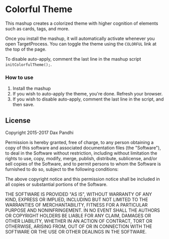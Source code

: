 # Colorful Theme

This mashup creates a colorized theme with higher cognition of elements such as cards, tags, and more.

Once you install the mashup, it will automatically activate whenever you open TargetProcess. You can toggle the theme using the `COLORFUL` link at the top of the page.

To disable auto-apply, comment the last line in the mashup script ```initColorfulTheme();```.


### How to use
1. Install the mashup
1. If you wish to auto-apply the theme, you're done. Refresh your browser.
1. If you wish to disable auto-apply, comment the last line in the script, and then save.

## License
Copyright 2015-2017 Dax Pandhi

Permission is hereby granted, free of charge, to any person obtaining a copy of this software and associated documentation files (the "Software"), to deal in the Software without restriction, including without limitation the rights to use, copy, modify, merge, publish, distribute, sublicense, and/or sell copies of the Software, and to permit persons to whom the Software is furnished to do so, subject to the following conditions:

The above copyright notice and this permission notice shall be included in all copies or substantial portions of the Software.

THE SOFTWARE IS PROVIDED "AS IS", WITHOUT WARRANTY OF ANY KIND, EXPRESS OR IMPLIED, INCLUDING BUT NOT LIMITED TO THE WARRANTIES OF MERCHANTABILITY, FITNESS FOR A PARTICULAR PURPOSE AND NONINFRINGEMENT. IN NO EVENT SHALL THE AUTHORS OR COPYRIGHT HOLDERS BE LIABLE FOR ANY CLAIM, DAMAGES OR OTHER LIABILITY, WHETHER IN AN ACTION OF CONTRACT, TORT OR OTHERWISE, ARISING FROM, OUT OF OR IN CONNECTION WITH THE SOFTWARE OR THE USE OR OTHER DEALINGS IN THE SOFTWARE.